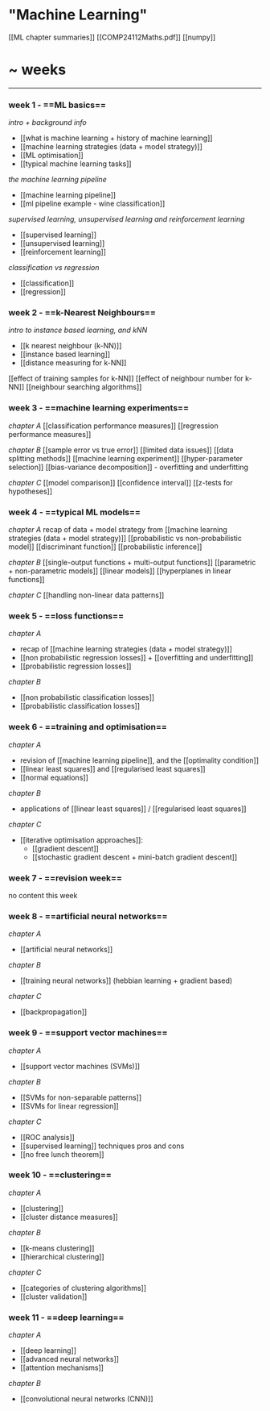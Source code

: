 # "Machine Learning"

[[ML chapter summaries]]
[[COMP24112Maths.pdf]]
[[numpy]]


# ~ weeks
***
### week 1 - ==ML basics==
*intro + background info*
- [[what is machine learning + history of machine learning]]
- [[machine learning strategies (data + model strategy)]]
- [[ML optimisation]]
- [[typical machine learning tasks]]

*the machine learning pipeline*
- [[machine learning pipeline]]
- [[ml pipeline example - wine classification]]

*supervised learning, unsupervised learning and reinforcement learning*
- [[supervised learning]]
- [[unsupervised learning]]
- [[reinforcement learning]]

*classification vs regression*
- [[classification]]
- [[regression]]

### week 2 - ==k-Nearest Neighbours==
*intro to instance based learning, and kNN*
- [[k nearest neighbour (k-NN)]]
- [[instance based learning]]
- [[distance measuring for k-NN]]

[[effect of training samples for k-NN]]
[[effect of neighbour number for k-NN]]
[[neighbour searching algorithms]]

### week 3 - ==machine learning experiments==
*chapter A*
[[classification performance measures]]
[[regression performance measures]]

*chapter B*
[[sample error vs true error]]
[[limited data issues]]
[[data splitting methods]]
[[machine learning experiment]]
[[hyper-parameter selection]]
[[bias-variance decomposition]] - overfitting and underfitting

*chapter C*
[[model comparison]]
[[confidence interval]]
[[z-tests for hypotheses]]

### week 4 - ==typical ML models==
*chapter A*
recap of data + model strategy from [[machine learning strategies (data + model strategy)]]
[[probabilistic vs non-probabilistic model]]
[[discriminant function]] 
[[probabilistic inference]]

*chapter B*
[[single-output functions + multi-output functions]]
[[parametric + non-parametric models]]
[[linear models]]
[[hyperplanes in linear functions]]

*chapter C*
[[handling non-linear data patterns]]

### week 5 - ==loss functions==
*chapter A*
- recap of [[machine learning strategies (data + model strategy)]]
- [[non probabilistic regression losses]] + [[overfitting and underfitting]]
- [[probabilistic regression losses]]

*chapter B*
- [[non probabilistic classification losses]]
- [[probabilistic classification losses]]

### week 6 - ==training and optimisation==
*chapter A*
- revision of [[machine learning pipeline]], and the [[optimality condition]]
- [[linear least squares]] and [[regularised least squares]]
- [[normal equations]]

*chapter B*
- applications of [[linear least squares]] / [[regularised least squares]]

*chapter C*
- [[iterative optimisation approaches]]:
	- [[gradient descent]]
	- [[stochastic gradient descent + mini-batch gradient descent]]

### week 7 - ==revision week==
no content this week

### week 8 - ==artificial neural networks==
*chapter A*
- [[artificial neural networks]]

*chapter B*
- [[training neural networks]] (hebbian learning + gradient based)

*chapter C*
- [[backpropagation]]

### week 9 - ==support vector machines==
*chapter A*
- [[support vector machines (SVMs)]]

*chapter B*
- [[SVMs for non-separable patterns]]
- [[SVMs for linear regression]]

*chapter C*
- [[ROC analysis]]
- [[supervised learning]] techniques pros and cons
- [[no free lunch theorem]]

### week 10 - ==clustering==
*chapter A*
- [[clustering]]
- [[cluster distance measures]]

*chapter B*
- [[k-means clustering]]
- [[hierarchical clustering]]

*chapter C*
- [[categories of clustering algorithms]]
- [[cluster validation]]

### week 11 - ==deep learning==
*chapter A*
- [[deep learning]]
- [[advanced neural networks]]
- [[attention mechanisms]]

*chapter B*
- [[convolutional neural networks (CNN)]]